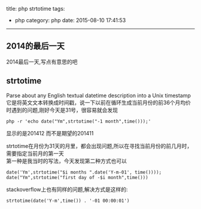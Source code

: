 title: php strtotime
tags:
  - php
category: php
date: 2015-08-10 17:41:53

---
## 2014的最后一天
2014最后一天,写点有意思的吧

## strtotime
Parse about any English textual datetime description into a Unix timestamp
它是将英文文本转换成时间戳，说一下以前在循环生成当前月份的前36个月均价时遇到的问题,刚好今天是31号，很容易就会发现
```
php -r 'echo date("Ym",strtotime("-1 month",time()));'
```
显示的是201412 而不是期望的201411

strtotime在月份为31天的月里，都会出现问题,所以在寻找当前月份的前几月时，需要指定当前月的第一天  
第一种是我当时的写法，今天发现第二种方式也可以

```
date('Ym',strtotime("$i months ".date('Y-m-01', time())));
date("Ym",strtotime("first day of -$i month",time()))
```

stackoverflow上也有同样的问题,解决方式是这样的:
```
strtotime(date('Y-m',time()) . '-01 00:00:01')

```
